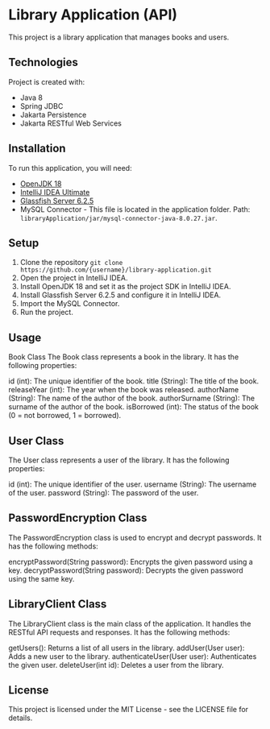 # Library Application (API)
This project is a library application that manages books and users.

## Technologies
Project is created with:
- Java 8
- Spring JDBC
- Jakarta Persistence
- Jakarta RESTful Web Services

## Installation
To run this application, you will need: 
- [OpenJDK 18](https://www.oracle.com/java/technologies/javase/jdk18-archive-downloads.html)
- [IntelliJ IDEA Ultimate](https://www.jetbrains.com/idea/)
- [Glassfish Server 6.2.5](https://projects.eclipse.org/projects/ee4j.glassfish/downloads)
- MySQL Connector - This file is located in the application folder. Path: `libraryApplication/jar/mysql-connector-java-8.0.27.jar`.

## Setup

  1. Clone the repository ```git clone https://github.com/{username}/library-application.git```
  2. Open the project in IntelliJ IDEA.
  3. Install OpenJDK 18 and set it as the project SDK in IntelliJ IDEA.
  4. Install Glassfish Server 6.2.5 and configure it in IntelliJ IDEA.
  5. Import the MySQL Connector.
  6. Run the project.

## Usage
Book Class
The Book class represents a book in the library. It has the following properties:

id (int): The unique identifier of the book.
title (String): The title of the book.
releaseYear (int): The year when the book was released.
authorName (String): The name of the author of the book.
authorSurname (String): The surname of the author of the book.
isBorrowed (int): The status of the book (0 = not borrowed, 1 = borrowed).

## User Class
The User class represents a user of the library. It has the following properties:

id (int): The unique identifier of the user.
username (String): The username of the user.
password (String): The password of the user.

## PasswordEncryption Class
The PasswordEncryption class is used to encrypt and decrypt passwords. It has the following methods:

encryptPassword(String password): Encrypts the given password using a key.
decryptPassword(String password): Decrypts the given password using the same key.

## LibraryClient Class
The LibraryClient class is the main class of the application. It handles the RESTful API requests and responses. It has the following methods:

getUsers(): Returns a list of all users in the library.
addUser(User user): Adds a new user to the library.
authenticateUser(User user): Authenticates the given user.
deleteUser(int id): Deletes a user from the library.

## License
This project is licensed under the MIT License - see the LICENSE file for details.
